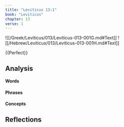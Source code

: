 ```yaml
---
title: "Leviticus 13:1"
book: "Leviticus"
chapter: 13
verse: 1
---
```

![[/Greek/Leviticus/013/Leviticus-013-001G.md#Text]]
![[/Hebrew/Leviticus/013/Leviticus-013-001H.md#Text]]

{{Perfect}}

## Analysis

#### Words

#### Phrases

#### Concepts

## Reflections
